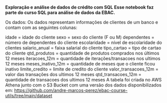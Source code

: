 **Exploração e análise de dados de crédito com SQL**
**Esse notebook faz parte do curso SQL para análise de dados da EBAC.**

Os dados:
Os dados representam informações de clientes de um banco e contam com as seguintes colunas:

idade = idade do cliente
sexo = sexo do cliente (F ou M)
dependentes = número de dependentes do cliente
escolaridade = nível de escolaridade do clientes
salario_anual = faixa salarial do cliente
tipo_cartao = tipo de cartao do cliente
qtd_produtos = quantidade de produtos comprados nos últimos 12 meses
iteracoes_12m = quantidade de iterações/transacoes nos ultimos 12 meses
meses_inativo_12m = quantidade de meses que o cliente ficou inativo
limite_credito = limite de credito do cliente
valor_transacoes_12m = valor das transações dos ultimos 12 meses
qtd_transacoes_12m = quantidade de transacoes dos ultimos 12 meses
A tabela foi criada no AWS Athena junto com o S3 Bucket com uma versão dos dados disponibilizados em: https://github.com/andre-marcos-perez/ebac-course-utils/tree/main/dataset
